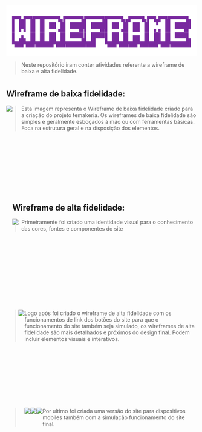  <img align="center" height="135" src="https://raw.githubusercontent.com/GustavoRSenai/Wireframe/refs/heads/main/Wireframe.png" />

>Neste repositório iram conter atividades referente a wireframe de baixa e alta fidelidade.

#

## Wireframe de baixa fidelidade:

<img align="left" height="350" src="https://github.com/user-attachments/assets/dcef69b1-5cb4-44fc-842b-6abf8f01befc" />

>Esta imagem representa o Wireframe de baixa fidelidade criado para a criação do projeto temakeria. Os wireframes de baixa fidelidade são simples e geralmente esboçados à mão ou com ferramentas básicas. Foca na estrutura geral e na disposição dos elementos.


<br>

<br>

<br>

<br>

<br>

<br>

<br>

<br>



#



## Wireframe de alta fidelidade:

<img align="left" height="310" src="https://github.com/user-attachments/assets/20e85d11-9624-4e73-9ce0-b34fff758baa" />

>Primeiramente foi criado uma identidade visual para o conhecimento das cores, fontes e componentes do site

<br>

<br>

<br>

<br>

<br>

<br>

<br>

<br>

<br>

#

<img align="left" height="330" src="https://github.com/user-attachments/assets/4a1c7b30-0f91-4d2a-a3f3-d285e966a194" />

>Logo após foi criado o wireframe de alta fidelidade com os funcionamentos de link dos botões do site para que o funcionamento do site também seja simulado, os wireframes de alta fidelidade são mais detalhados e próximos do design final. Podem incluir elementos visuais e interativos.

<br>

<br>

<br>

<br>

<br>

<br>

<br>


#

<img align="left" height="400" src="https://github.com/user-attachments/assets/aa4d99bb-2451-43d1-95d7-a319abf36c64" />
<img align="left" height="400" src="https://github.com/user-attachments/assets/2a5200a6-9699-40e5-b85d-82bbc15787bc" />
<img align="left" height="400" src="https://github.com/user-attachments/assets/118dfa24-700a-440b-9aea-dcba0bd049f5" />

>Por ultimo foi criada uma versão do site para dispositivos mobiles também com a simulação funcionamento do site final.
